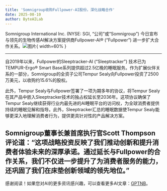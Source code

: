 ```yaml
---
title: 'Somnigroup收购Fullpower-AI股份，深化战略合作'
date: 2025-08-10
author: ByteAILab
---
```


Somnigroup International Inc. (NYSE: SGI, “公司”或“Somnigroup”) 今日宣布与领先的生物传感AI解决方案提供商Fullpower-AI® (“Fullpower”) 进一步扩大合作关系。![图片](https://ai-techpark.com/wp-content/uploads/Somnigroup.jpg){ width=60% }

---
自2019年以来，Fullpower的Sleeptracker-AI (“Sleeptracker”) 技术已为TEMPUR-Ergo® Smart Base系列提供超过2.5亿晚的睡眠服务。作为扩展伙伴关系的一部分，Somnigroup的全资子公司Tempur Sealy向Fullpower投资了2500万美元，以收购约15.6%的股权。

此外，Tempur Sealy与Fullpower签署了一项为期多年的协议，将Tempur Sealy在其产品中嵌入Sleeptracker技术的独占权延长至2036年。这项协议确保了Tempur Sealy继续获得行业内最先进的AI睡眠平台的访问权，为全球消费者提供持续的睡眠见解和指导。此外，Sleeptracker汇总的睡眠数据使Tempur Sealy能够更深入地理解消费者行为，提供更具针对性的产品解决方案。

Somnigroup董事长兼首席执行官Scott Thompson评论道：“这项战略投资反映了我们推动创新和提升消费者体验未来的深厚承诺。通过延长与Fullpower的合作关系，我们不仅进一步提升了为消费者服务的能力，还巩固了我们在床垫创新领域的领先地位。”
---
感谢阅读！如果您对AI的更多资讯感兴趣，可以查看更多AI文章：[GPTNB](https://gptnb.com)。